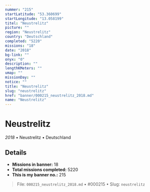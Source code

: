 ```yaml
---
nummer: "215"
startLatitude: "53.360699"
startLongitude: "13.058199"
titel: "Neustrelitz"
picture: ""
region: "Neustrelitz"
country: "Deutschland"
completed: "5220"
missions: "18"
date: "2018"
bg-link: ""
onyx: "0"
description: ""
lengthKMeters: ""
umap: ""
missionDay: ""
notice: ""
title: "Neustrelitz"
slug: "neustrelitz"
href: "banner/000215_neustrelitz_2018.md"
name: "Neustrelitz"
---
```

# Neustrelitz

*2018* • Neustrelitz • Deutschland





## Details

- **Missions in banner:** 18
- **Total missions completed:** 5220
- **This is my banner no.:** 215






> File: `000215_neustrelitz_2018.md`
> • #000215
> • Slug: `neustrelitz`
